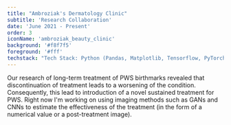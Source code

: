 ```yaml
---
title: "Ambroziak's Dermatology Clinic"
subtitle: 'Research Collaboration'
date: 'June 2021 - Present'
order: 3
iconName: 'ambroziak_beauty_clinic'
background: '#f8f7f5'
foreground: '#fff'
techstack: "Tech Stack: Python (Pandas, Matplotlib, Tensorflow, PyTorch)"
---
```


Our research of long-term treatment of PWS birthmarks revealed that discontinuation of treatment leads to a worsening of the condition. Consequently, this lead to introduction of a novel sustained treatment for PWS. Right now I'm working on using imaging methods such as GANs and CNNs to estimate the effectiveness of the treatment (in the form of a numerical value or a post-treatment image).

